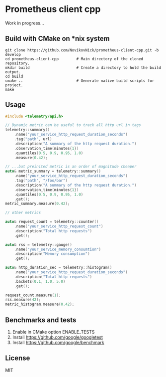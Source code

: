 # Prometheus client cpp

Work in progress...

## Build with CMake on *nix system

```shell
git clone https://github.com/NovikovNick/prometheus-client-cpp.git -b develop
cd prometheus-client-cpp        # Main directory of the cloned repository.
mkdir build                     # Create a directory to hold the build output.
cd build
cmake ..                        # Generate native build scripts for project.
make
```

## Usage
``` c++
#include <telemetry/api.h>

// Dynamic metric can be useful to track all http url in tags
telemetry::summary()
    .name("your_service_http_request_duration_seconds")
    .tag("path", url)
    .description("A summary of the http request duration.")
    .observation_time(minutes{1})
    .quantiles(0.5, 0.9, 0.95, 1.0)
    .measure(0.42);

// ...but preinited metric is an order of magnitude cheaper
auto& metric_summary = telemetry::summary()
    .name("your_service_http_request_duration_seconds")
    .tag("path", "/foo/bar")
    .description("A summary of the http request duration.")
    .observation_time(minutes{1})
    .quantiles(0.5, 0.9, 0.95, 1.0)
    .get();
metric_summary.measure(0.42);

// other metrics

auto& request_count = telemetry::counter()
    .name("your_service_http_request_count")
    .description("Total http requests")
    .get();

auto& rss = telemetry::gauge()
    .name("your_service_memory_consumtion")
    .description("Memory consumption")
    .get();

auto& http_duration_sec = telemetry::histogram()
    .name("your_service_http_request_duration_seconds")
    .description("Total http requests")
    .backets(0.1, 1.0, 5.0)
    .get();

request_count.measure(1);
rss.measure(42);
metric_histogram.measure(0.42);
```

## Benchmarks and tests
1. Enable in CMake option ENABLE_TESTS
2. Install <https://github.com/google/googletest>
3. Install <https://github.com/google/benchmark>

## License

MIT